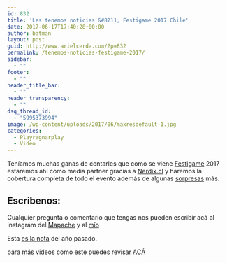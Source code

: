 ```yaml
---
id: 832
title: 'Les tenemos noticias &#8211; Festigame 2017 Chile'
date: 2017-06-17T17:40:28+00:00
author: batman
layout: post
guid: http://www.arielcerda.com/?p=832
permalink: /tenemos-noticias-festigame-2017/
sidebar:
  - ""
footer:
  - ""
header_title_bar:
  - ""
header_transparency:
  - ""
dsq_thread_id:
  - "5995373994"
image: /wp-content/uploads/2017/06/maxresdefault-1.jpg
categories:
  - Playragnarplay
  - Video
---
```

Teníamos muchas ganas de contarles que como se viene [Festigame](https://wwww.festigame.com/) 2017 estaremos ahí como media partner gracias a [Nerdix.cl](http://www.nerdix.cl/) y haremos la cobertura completa de todo el evento además de algunas [sorpresas](https://www.youtube.com/watch?v=AP_pBhK1oo4) más.<!--more-->

## Escribenos:

Cualquier pregunta o comentario que tengas nos pueden escribir acá al instagram del [Mapache](https://www.instagram.com/rorschrkcoon/) y al [mío](https://www.instagram.com/playragnarplay/)

Esta [es la nota](https://www.youtube.com/watch?v=dUJMf5j-XSk&t=5s) del año pasado.



para más videos como este puedes revisar [ACÁ](http://www.arielcerda.com/playragnarplay/)
